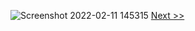 ![Screenshot 2022-02-11 145315](https://user-images.githubusercontent.com/55657279/153555497-d335f68b-b025-4a57-8dd4-25254924af4a.png)
[Next >>](3.md)
